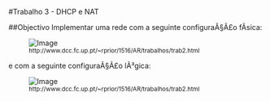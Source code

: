 #Trabalho 3 - DHCP e NAT

##Objectivo
Implementar uma rede com a seguinte configuraÃ§Ã£o fÃ­sica:

<figure>
    <img src='http://www.dcc.fc.up.pt/~rprior/1516/AR/trabalhos/rede-trab3-fisica.png' alt='Image' /><br>
  <sup>http://www.dcc.fc.up.pt/~rprior/1516/AR/trabalhos/trab2.html<sup>
</figure>

e com a seguinte configuraÃ§Ã£o lÃ³gica:

<figure>
    <img src='http://www.dcc.fc.up.pt/~rprior/1516/AR/trabalhos/rede-trab3-logica.png' alt='Image' /><br>
  <sup>http://www.dcc.fc.up.pt/~rprior/1516/AR/trabalhos/trab2.html<sup>
</figure>
